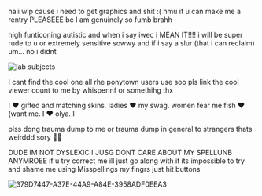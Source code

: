 haii wip cause i need to get graphics and shit :( hmu if u can make me a rentry PLEASEEE bc I am genuinely so fumb brahh

high funticoning autistic and when i say iwec i MEAN IT!!!! i will be super rude to u or extremely sensitive sowwy and if i say a slur (that i can reclaim) um... no i didnt

![lab subjects](https://profile-counter.glitch.me/{partiesareforlosers}/count.svg)

I cant find the cool one all rhe ponytown users use soo pls link the cool viewer count to me by whisperinf or somethihg thx

I ❤️ gifted and matching skins. ladies ❤️ my swag. women fear me fish ❤️(want me. I ❤️ olya. I 

plss dong trauma dump to me or trauma dump in general to strangers thats weirddd sory 🥶🥶

DUDE IM NOT DYSLEXIC I JUSG DONT CARE ABOUT MY SPELLUNB ANYMROEE if u try correct me ill just go along with it its impossible to try and shame me using Misspellings my fingrs just hit buttons

![379D7447-A37E-44A9-A84E-3958ADF0EEA3](https://github.com/user-attachments/assets/824c34a7-0426-4aa1-a4c5-3c0f4a3a77b8)
